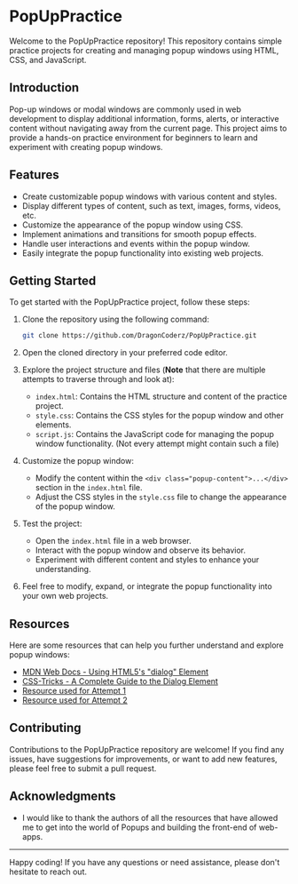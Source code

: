 # PopUpPractice

Welcome to the PopUpPractice repository! This repository contains simple practice projects for creating and managing popup windows using HTML, CSS, and JavaScript.

## Introduction

Pop-up windows or modal windows are commonly used in web development to display additional information, forms, alerts, or interactive content without navigating away from the current page. This project aims to provide a hands-on practice environment for beginners to learn and experiment with creating popup windows.

## Features

- Create customizable popup windows with various content and styles.
- Display different types of content, such as text, images, forms, videos, etc.
- Customize the appearance of the popup window using CSS.
- Implement animations and transitions for smooth popup effects.
- Handle user interactions and events within the popup window.
- Easily integrate the popup functionality into existing web projects.

## Getting Started

To get started with the PopUpPractice project, follow these steps:

1. Clone the repository using the following command:

   ```bash
   git clone https://github.com/DragonCoderz/PopUpPractice.git
   ```

2. Open the cloned directory in your preferred code editor.

3. Explore the project structure and files (**Note** that there are multiple attempts to traverse through and look at):

   - `index.html`: Contains the HTML structure and content of the practice project.
   - `style.css`: Contains the CSS styles for the popup window and other elements.
   - `script.js`: Contains the JavaScript code for managing the popup window functionality. (Not every attempt might contain such a file) 

4. Customize the popup window:

   - Modify the content within the `<div class="popup-content">...</div>` section in the `index.html` file.
   - Adjust the CSS styles in the `style.css` file to change the appearance of the popup window.

5. Test the project:

   - Open the `index.html` file in a web browser.
   - Interact with the popup window and observe its behavior.
   - Experiment with different content and styles to enhance your understanding.

6. Feel free to modify, expand, or integrate the popup functionality into your own web projects.

## Resources

Here are some resources that can help you further understand and explore popup windows:

- [MDN Web Docs - Using HTML5's "dialog" Element](https://developer.mozilla.org/en-US/docs/Web/HTML/Element/dialog)
- [CSS-Tricks - A Complete Guide to the Dialog Element](https://css-tricks.com/a-complete-guide-to-the-dialog-element/)
- [Resource used for Attempt 1](https://www.divinectorweb.com/2021/11/pure-css-popup-box.html)
- [Resource used for Attempt 2](https://www.youtube.com/watch?v=AF6vGYIyV8M&ab_channel=EasyTutorials)

## Contributing

Contributions to the PopUpPractice repository are welcome! If you find any issues, have suggestions for improvements, or want to add new features, please feel free to submit a pull request.

## Acknowledgments

- I would like to thank the authors of all the resources that have allowed me to get into the world of Popups and building the front-end of web-apps.

---

Happy coding! If you have any questions or need assistance, please don't hesitate to reach out.
